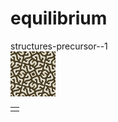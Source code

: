 # equilibrium
structures-precursor--1<br>
<img src="https://github.com/Mikhail22/equilibrium/blob/master/tex1.png">
<table>
<td style="background-image:url(https://github.com/Mikhail22/equilibrium/blob/master/tex1.png); background-repeat:repeat;">
</table>
